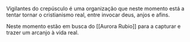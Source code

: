 Vigilantes do crepúsculo é uma organização que neste momento está a tentar tornar o cristianismo real, entre invocar deus, anjos e afins.

Neste momento estão em busca do [[Aurora Rubio]] para a capturar e trazer um arcanjo à vida real.